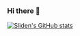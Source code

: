 ### Hi there 👋

[![Sliden's GitHub stats](https://github-readme-stats.vercel.app/api?username=Sliden101)](https://github.com/anuraghazra/github-readme-stats)

<!--
**Sliden101/Sliden101** is a ✨ _special_ ✨ repository because its `README.md` (this file) appears on your GitHub profile.

Here are some ideas to get you started:

- 🔭 I’m currently working on ...
- 🌱 I’m currently learning ...
- 👯 I’m looking to collaborate on ...
- 🤔 I’m looking for help with ...
- 💬 Ask me about ...
- 📫 How to reach me: ...
- 😄 Pronouns: ...
- ⚡ Fun fact: ...
-->
